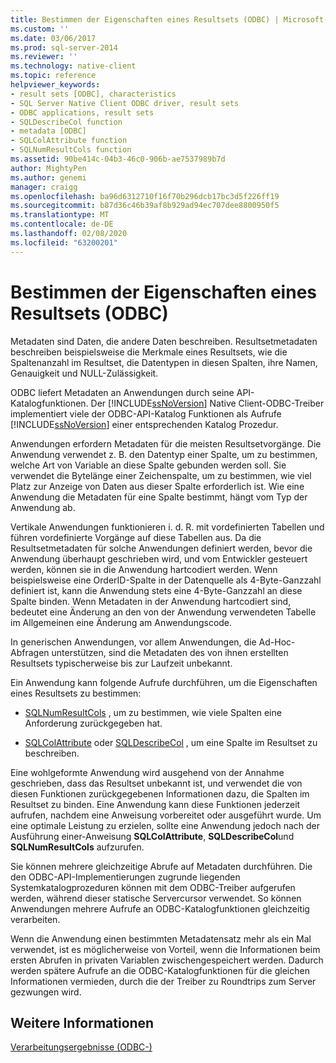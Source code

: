 ```yaml
---
title: Bestimmen der Eigenschaften eines Resultsets (ODBC) | Microsoft-Dokumentation
ms.custom: ''
ms.date: 03/06/2017
ms.prod: sql-server-2014
ms.reviewer: ''
ms.technology: native-client
ms.topic: reference
helpviewer_keywords:
- result sets [ODBC], characteristics
- SQL Server Native Client ODBC driver, result sets
- ODBC applications, result sets
- SQLDescribeCol function
- metadata [ODBC]
- SQLColAttribute function
- SQLNumResultCols function
ms.assetid: 90be414c-04b3-46c0-906b-ae7537989b7d
author: MightyPen
ms.author: genemi
manager: craigg
ms.openlocfilehash: ba96d6312710f16f70b296dcb17bc3d5f226ff19
ms.sourcegitcommit: b87d36c46b39af8b929ad94ec707dee8800950f5
ms.translationtype: MT
ms.contentlocale: de-DE
ms.lasthandoff: 02/08/2020
ms.locfileid: "63200201"
---
```

# <a name="determining-the-characteristics-of-a-result-set-odbc"></a>Bestimmen der Eigenschaften eines Resultsets (ODBC)
  Metadaten sind Daten, die andere Daten beschreiben. Resultsetmetadaten beschreiben beispielsweise die Merkmale eines Resultsets, wie die Spaltenanzahl im Resultset, die Datentypen in diesen Spalten, ihre Namen, Genauigkeit und NULL-Zulässigkeit.  
  
 ODBC liefert Metadaten an Anwendungen durch seine API-Katalogfunktionen. Der [!INCLUDE[ssNoVersion](../../includes/ssnoversion-md.md)] Native Client-ODBC-Treiber implementiert viele der ODBC-API-Katalog Funktionen als Aufrufe [!INCLUDE[ssNoVersion](../../includes/ssnoversion-md.md)] einer entsprechenden Katalog Prozedur.  
  
 Anwendungen erfordern Metadaten für die meisten Resultsetvorgänge. Die Anwendung verwendet z. B. den Datentyp einer Spalte, um zu bestimmen, welche Art von Variable an diese Spalte gebunden werden soll. Sie verwendet die Bytelänge einer Zeichenspalte, um zu bestimmen, wie viel Platz zur Anzeige von Daten aus dieser Spalte erforderlich ist. Wie eine Anwendung die Metadaten für eine Spalte bestimmt, hängt vom Typ der Anwendung ab.  
  
 Vertikale Anwendungen funktionieren i. d. R. mit vordefinierten Tabellen und führen vordefinierte Vorgänge auf diese Tabellen aus. Da die Resultsetmetadaten für solche Anwendungen definiert werden, bevor die Anwendung überhaupt geschrieben wird, und vom Entwickler gesteuert werden, können sie in die Anwendung hartcodiert werden. Wenn beispielsweise eine OrderID-Spalte in der Datenquelle als 4-Byte-Ganzzahl definiert ist, kann die Anwendung stets eine 4-Byte-Ganzzahl an diese Spalte binden. Wenn Metadaten in der Anwendung hartcodiert sind, bedeutet eine Änderung an den von der Anwendung verwendeten Tabelle im Allgemeinen eine Änderung am Anwendungscode.  
  
 In generischen Anwendungen, vor allem Anwendungen, die Ad-Hoc-Abfragen unterstützen, sind die Metadaten des von ihnen erstellten Resultsets typischerweise bis zur Laufzeit unbekannt.  
  
 Ein Anwendung kann folgende Aufrufe durchführen, um die Eigenschaften eines Resultsets zu bestimmen:  
  
-   [SQLNumResultCols](../native-client-odbc-api/sqlnumresultcols.md) , um zu bestimmen, wie viele Spalten eine Anforderung zurückgegeben hat.  
  
-   [SQLColAttribute](../native-client-odbc-api/sqlcolattribute.md) oder [SQLDescribeCol](../native-client-odbc-api/sqldescribecol.md) , um eine Spalte im Resultset zu beschreiben.  
  
 Eine wohlgeformte Anwendung wird ausgehend von der Annahme geschrieben, dass das Resultset unbekannt ist, und verwendet die von diesen Funktionen zurückgegebenen Informationen dazu, die Spalten im Resultset zu binden. Eine Anwendung kann diese Funktionen jederzeit aufrufen, nachdem eine Anweisung vorbereitet oder ausgeführt wurde. Um eine optimale Leistung zu erzielen, sollte eine Anwendung jedoch nach der Ausführung einer-Anweisung **SQLColAttribute**, **SQLDescribeCol**und **SQLNumResultCols** aufzurufen.  
  
 Sie können mehrere gleichzeitige Abrufe auf Metadaten durchführen. Die den ODBC-API-Implementierungen zugrunde liegenden Systemkatalogprozeduren können mit dem ODBC-Treiber aufgerufen werden, während dieser statische Servercursor verwendet. So können Anwendungen mehrere Aufrufe an ODBC-Katalogfunktionen gleichzeitig verarbeiten.  
  
 Wenn die Anwendung einen bestimmten Metadatensatz mehr als ein Mal verwendet, ist es möglicherweise von Vorteil, wenn die Informationen beim ersten Abrufen in privaten Variablen zwischengespeichert werden. Dadurch werden spätere Aufrufe an die ODBC-Katalogfunktionen für die gleichen Informationen vermieden, durch die der Treiber zu Roundtrips zum Server gezwungen wird.  
  
## <a name="see-also"></a>Weitere Informationen  
 [Verarbeitungsergebnisse &#40;ODBC-&#41;](processing-results-odbc.md)  
  
  
